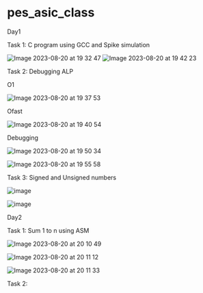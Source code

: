 # pes_asic_class
Day1

Task 1: C program using GCC and Spike simulation

![ Image 2023-08-20 at 19 32 47](https://github.com/mauriya0202/pes_asic_class/assets/112739882/7ce68e5d-b2bb-4f26-9620-48757e41b0b4)
![ Image 2023-08-20 at 19 42 23](https://github.com/mauriya0202/pes_asic_class/assets/112739882/5f5f60c1-c5ca-4682-9146-4c6d1bda26b1)



Task 2: Debugging ALP

O1

![ Image 2023-08-20 at 19 37 53](https://github.com/mauriya0202/pes_asic_class/assets/112739882/58c4cef4-c0b9-4058-97ee-8f281d71d4bd)

Ofast

![ Image 2023-08-20 at 19 40 54](https://github.com/mauriya0202/pes_asic_class/assets/112739882/30715671-cf10-4bf1-8198-749d683db783)

Debugging

![ Image 2023-08-20 at 19 50 34](https://github.com/mauriya0202/pes_asic_class/assets/112739882/00ff2c2e-c6f6-44ee-bc7c-c079338f749e)

![ Image 2023-08-20 at 19 55 58](https://github.com/mauriya0202/pes_asic_class/assets/112739882/3a32b012-301c-47d1-92aa-1623dbb7d31c)

Task 3: Signed and Unsigned numbers

![image](https://github.com/mauriya0202/pes_asic_class/assets/112739882/073d943a-8612-49f1-b408-90312d752741)

![image](https://github.com/mauriya0202/pes_asic_class/assets/112739882/83fbcfaf-e995-4fc9-81c4-d54131f267e2)


Day2

Task 1: Sum 1 to n using ASM

![Image 2023-08-20 at 20 10 49](https://github.com/mauriya0202/pes_asic_class/assets/112739882/c3ee885d-2609-49a5-9449-31fcfa15e7a6)

![Image 2023-08-20 at 20 11 12](https://github.com/mauriya0202/pes_asic_class/assets/112739882/b87f94d9-4d4d-4a9e-8c40-725aa73fcfff)

![Image 2023-08-20 at 20 11 33](https://github.com/mauriya0202/pes_asic_class/assets/112739882/5a03b095-1271-409f-b104-5d120bd65bd1)

Task 2:


